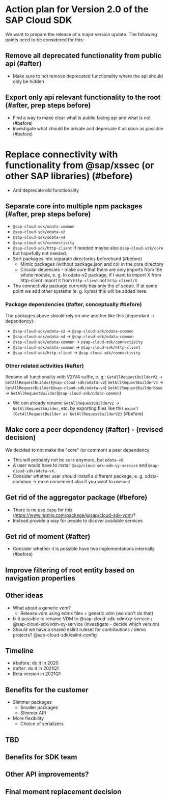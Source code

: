 # Action plan for Version 2.0 of the SAP Cloud SDK

We want to prepare the release of a major version update. The following points need to be considered for this:

## Remove all deprecated functionality from public api (#after)
* Make sure to not remove deprecated functionality where the api should only be hidden

## Export only api relevant functionality to the root (#after, prep steps before)
* Find a way to make clear what is public facing api and what is not (#before)
* Investigate what should be private and deprecate it as soon as possible (#before)

# Replace connectivity with functionality from @sap/xssec (or other SAP libraries) (#before)
* And deprecate old functionality

## Separate core into multiple npm packages (#after, prep steps before)
 * `@sap-cloud-sdk/odata-common`
 * `@sap-cloud-sdk/odata-v2`
 * `@sap-cloud-sdk/odata-v4`
 * `@sap-cloud-sdk/connectivity`
 * `@sap-cloud-sdk/http-client`
If needed maybe also `@sap-cloud-sdk/core` but hopefully not needed.
* Sort packages into separate directories beforehand (#before)
  * Mimic packages (without package.json and co) in the core directory
  * Circular depencies - make sure that there are only imports from the whole module, e. g.
    In odata-v2 package, if I want to import X from http-client import it from `http-client` not `http-client/X`
* The connectivity package currently has only the cf scope. If at some point we add other systems (e. g. kyma) this will be added here.

### Package dependencies (#after, conceptually #before)
The packages above should rely on one another like this (dependant -> dependency):
* `@sap-cloud-sdk/odata-v2` -> `@sap-cloud-sdk/odata-common`
* `@sap-cloud-sdk/odata-v4` -> `@sap-cloud-sdk/odata-common`
* `@sap-cloud-sdk/odata-common` -> `@sap-cloud-sdk/connectivity`
* `@sap-cloud-sdk/odata-common` -> `@sap-cloud-sdk/http-client`
* `@sap-cloud-sdk/http-client` -> `@sap-cloud-sdk/connectivity`

### Other related activities (#after)
Rename all functionality with V2/V4 suffix, e. g.:
`GetAllRequestBuilderV2` -> `GetAllRequestBuilder`(`@sap-cloud-sdk/odata-v2`)
`GetAllRequestBuilderV4` -> `GetAllRequestBuilder`(`@sap-cloud-sdk/odata-v4`)
`GetAllRequestBuilderBase` -> `GetAllRequestBuilder`(`@sap-cloud-sdk/odata-common`)
* We can already rename `GetAllRequestBuilderV2` -> `GetAllRequestBuilder`, etc. by exporting files like this `export {GetAllRequestBuilder as GetAllRequestBuilderV2}` (#before)

## Make core a peer dependency (#after) - (revised decision)
We decided to not make the "core" (or common) a peer dependency
* This will probably not be `core` anymore, but `odata-vX`
* A user would have to install `@sap/cloud-sdk-vdm-vy-service` and `@sap-cloud-sdk/odata-vX`.
* Consider whether user should install a different package, e. g. odata-common -> more convenient also if you want to use `and`

## Get rid of the aggregator package (#before)
* There is no use case for this (https://www.npmjs.com/package/@sap/cloud-sdk-vdm)?
* Instead provide a way for people to dicover available services

## Get rid of moment (#after)
* Consider whether it is possible have two implementations internally (#before)

## Improve filtering of root entity based on navigation properties

## Other ideas
* What about a generic vdm?
  * Release vdm using edmx files + generic vdm (we don't do that)
* Is it possible to rename VDM to @sap-cloud-sdk-vdm/xy-service / @sap-cloud-sdk/vdm-xy-service (investigate - decide which version)
* Should we have a shared eslint ruleset for contributions / demo projects? @sap-cloud-sdk/eslint-config

## Timeline
* #before: do it in 2020
* #after: do it in 2021Q1
* Beta version in 2021Q1

## Benefits for the customer
* Slimmer packages
  * Smaller packages
  * Slimmer API
* More flexibility
  * Choice of serializers
  
## TBD

## Benefits for SDK team

## Other API improvements?

## Final moment replacement decision
